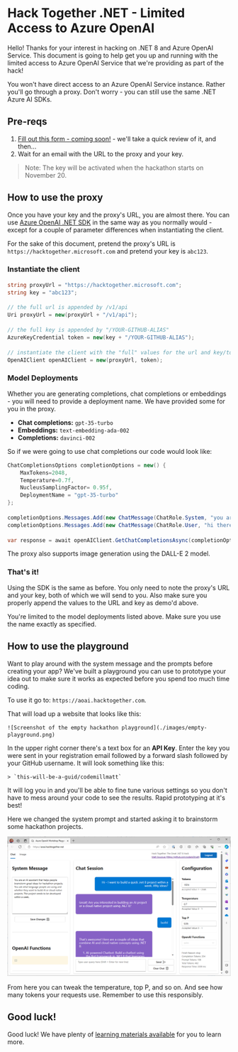 # Hack Together .NET - Limited Access to Azure OpenAI

Hello! Thanks for your interest in hacking on .NET 8 and Azure OpenAI Service. This document is going to help get you up and running with the limited access to Azure OpenAI Service that we're providing as part of the hack!

You won't have direct access to an Azure OpenAI Service instance. Rather you'll go through a proxy. Don't worry - you can still use the same .NET Azure AI SDKs.

## Pre-reqs

1. [Fill out this form - coming soon!]() - we'll take a quick review of it, and then...
1. Wait for an email with the URL to the proxy and your key.

> Note: The key will be activated when the hackathon starts on November 20.

## How to use the proxy

Once you have your key and the proxy's URL, you are almost there. You can use [Azure OpenAI .NET SDK](https://www.nuget.org/packages/Azure.AI.OpenAI/1.0.0-beta.9) in the same way as you normally would - except for a couple of parameter differences when instantiating the client.

For the sake of this document, pretend the proxy's URL is `https://hacktogether.microsoft.com` and pretend your key is `abc123`.

### Instantiate the client

```csharp
string proxyUrl = "https://hacktogether.microsoft.com";
string key = "abc123";

// the full url is appended by /v1/api
Uri proxyUrl = new(proxyUrl + "/v1/api");

// the full key is appended by "/YOUR-GITHUB-ALIAS"
AzureKeyCredential token = new(key + "/YOUR-GITHUB-ALIAS");

// instantiate the client with the "full" values for the url and key/token
OpenAIClient openAIClient = new(proxyUrl, token);
```

### Model Deployments

Whether you are generating completions, chat completions or embeddings - you will need to provide a deployment name. We have provided some for you in the proxy.

* **Chat completions:** `gpt-35-turbo`
* **Embeddings:** `text-embedding-ada-002`
* **Completions:** `davinci-002`

So if we were going to use chat completions our code would look like:

```csharp
ChatCompletionsOptions completionOptions = new() {
    MaxTokens=2048,
    Temperature=0.7f,
    NucleusSamplingFactor= 0.95f,
    DeploymentName = "gpt-35-turbo"
};

completionOptions.Messages.Add(new ChatMessage(ChatRole.System, "you are a helpful tax accountant and want to lower everybody's taxes."));
completionOptions.Messages.Add(new ChatMessage(ChatRole.User, "hi there"));

var response = await openAIClient.GetChatCompletionsAsync(completionOptions);
```

The proxy also supports image generation using the DALL-E 2 model.

### That's it!

Using the SDK is the same as before. You only need to note the proxy's URL and your key, both of which we will send to you. Also make sure you properly append the values to the URL and key as demo'd above.

You're limited to the model deployments listed above. Make sure you use the name exactly as specified.

## How to use the playground

Want to play around with the system message and the prompts before creating your app? We've built a playground you can use to prototype your idea out to make sure it works as expected before you spend too much time coding.

To use it go to: `https://aoai.hacktogether.com`.

That will load up a website that looks like this:

    ![Screenshot of the empty hackathon playground](./images/empty-playground.png)

In the upper right corner there's a text box for an **API Key**. Enter the key you were sent in your registration email followed by a forward slash followed by your GitHub username. It will look something like this:

    > `this-will-be-a-guid/codemillmatt`

It will log you in and you'll be able to fine tune various settings so you don't have to mess around your code to see the results. Rapid prototyping at it's best!

Here we changed the system prompt and started asking it to brainstorm some hackathon projects.

![Screenshot of the playground asking what type of hackathon projects to build](./images/playground.png)

From here you can tweak the temperature, top P, and so on. And see how many tokens your requests use. Remember to use this responsibly.

## Good luck!

Good luck! We have plenty of [learning materials available](https://github.com/microsoft/Hack-Together-DotNet#ai-1) for you to learn more.
